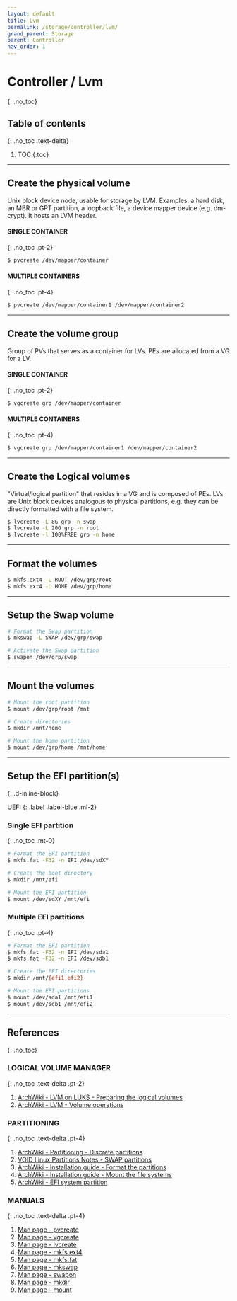 ```yaml
---
layout: default
title: Lvm
permalink: /storage/controller/lvm/
grand_parent: Storage
parent: Controller
nav_order: 1
---
```


# Controller / Lvm
{: .no_toc}

## Table of contents
{: .no_toc .text-delta}

1. TOC
{:toc}

---

## Create the physical volume

Unix block device node, usable for storage by LVM. Examples: a hard disk, an MBR or GPT partition, a loopback file, a device mapper device (e.g. dm-crypt). It hosts an LVM header.

#### SINGLE CONTAINER
{: .no_toc .pt-2}

```bash
$ pvcreate /dev/mapper/container
```

#### MULTIPLE CONTAINERS
{: .no_toc .pt-4}

```bash
$ pvcreate /dev/mapper/container1 /dev/mapper/container2
```

---

## Create the volume group

Group of PVs that serves as a container for LVs. PEs are allocated from a VG for a LV.

#### SINGLE CONTAINER
{: .no_toc .pt-2}

```bash
$ vgcreate grp /dev/mapper/container
```

#### MULTIPLE CONTAINERS
{: .no_toc .pt-4}

```bash
$ vgcreate grp /dev/mapper/container1 /dev/mapper/container2
```

---

## Create the Logical volumes

"Virtual/logical partition" that resides in a VG and is composed of PEs. LVs are Unix block devices analogous to physical partitions, e.g. they can be directly formatted with a file system.

```bash
$ lvcreate -L 8G grp -n swap
$ lvcreate -L 20G grp -n root
$ lvcreate -l 100%FREE grp -n home
```

---

## Format the volumes

```bash
$ mkfs.ext4 -L ROOT /dev/grp/root
$ mkfs.ext4 -L HOME /dev/grp/home
```

---

## Setup the Swap volume

```bash
# Format the Swap partition
$ mkswap -L SWAP /dev/grp/swap

# Activate the Swap partition
$ swapon /dev/grp/swap
```

---

## Mount the volumes

```bash
# Mount the root partition
$ mount /dev/grp/root /mnt

# Create directories
$ mkdir /mnt/home

# Mount the home partition
$ mount /dev/grp/home /mnt/home

```

---

## Setup the EFI partition(s)
{: .d-inline-block}

UEFI
{: .label .label-blue .ml-2}

### Single EFI partition
{: .no_toc .mt-0}

```bash
# Format the EFI partition
$ mkfs.fat -F32 -n EFI /dev/sdXY

# Create the boot directory
$ mkdir /mnt/efi

# Mount the EFI partition
$ mount /dev/sdXY /mnt/efi
```

### Multiple EFI partitions
{: .no_toc .pt-4}

```bash
# Format the EFI partition
$ mkfs.fat -F32 -n EFI /dev/sda1
$ mkfs.fat -F32 -n EFI /dev/sdb1

# Create the EFI directories
$ mkdir /mnt/{efi1,efi2}

# Mount the EFI partitions
$ mount /dev/sda1 /mnt/efi1
$ mount /dev/sdb1 /mnt/efi2
```

---

## References
{: .no_toc}

### LOGICAL VOLUME MANAGER
{: .no_toc .text-delta .pt-2}

1. [ArchWiki - LVM on LUKS - Preparing the logical volumes](https://wiki.archlinux.org/index.php/Dm-crypt/Encrypting_an_entire_system#Preparing_the_logical_volumes)
1. [ArchWiki - LVM - Volume operations](https://wiki.archlinux.org/index.php/LVM#Volume_operations)

### PARTITIONING
{: .no_toc .text-delta .pt-4}

1. [ArchWiki - Partitioning - Discrete partitions](https://wiki.archlinux.org/index.php/Partitioning#Discrete_partitions)
1. [VOID Linux Partitions Notes - SWAP partitions](https://docs.voidlinux.org/installation/live-images/partitions.html#swap-partitions)
1. [ArchWiki - Installation guide - Format the partitions](https://wiki.archlinux.org/index.php/Installation_guide#Format_the_partitions)
1. [ArchWiki - Installation guide - Mount the file systems](https://wiki.archlinux.org/index.php/Installation_guide#Mount_the_file_systems)
1. [ArchWiki - EFI system partition](https://wiki.archlinux.org/index.php/EFI_system_partition)


### MANUALS
{: .no_toc .text-delta .pt-4}

1. [Man page - pvcreate](https://jlk.fjfi.cvut.cz/arch/manpages/man/core/lvm2/pvcreate.8.en)
1. [Man page - vgcreate](https://jlk.fjfi.cvut.cz/arch/manpages/man/core/lvm2/vgcreate.8.en)
1. [Man page - lvcreate](https://jlk.fjfi.cvut.cz/arch/manpages/man/core/lvm2/lvcreate.8.en)
1. [Man page - mkfs.ext4](https://jlk.fjfi.cvut.cz/arch/manpages/man/core/e2fsprogs/mkfs.ext4.8.en)
1. [Man page - mkfs.fat](https://jlk.fjfi.cvut.cz/arch/manpages/man/core/dosfstools/mkfs.fat.8.en)
1. [Man page - mkswap](https://jlk.fjfi.cvut.cz/arch/manpages/man/core/util-linux/mkswap.8.en)
1. [Man page - swapon](https://jlk.fjfi.cvut.cz/arch/manpages/man/core/man-pages/swapon.2.en)
1. [Man page - mkdir](https://jlk.fjfi.cvut.cz/arch/manpages/man/core/coreutils/mkdir.1.en)
1. [Man page - mount](https://jlk.fjfi.cvut.cz/arch/manpages/man/core/util-linux/mount.8.en)
